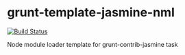 # grunt-template-jasmine-nml
[![Build Status](https://travis-ci.org/michbuett/grunt-template-jasmine-nml.svg?branch=master)](https://travis-ci.org/michbuett/grunt-template-jasmine-nml)

Node module loader template for grunt-contrib-jasmine task
